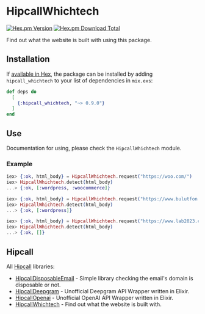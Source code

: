 # HipcallWhichtech

[![Hex.pm Version](https://img.shields.io/hexpm/v/hipcall_whichtech)](https://hex.pm/packages/hipcall_whichtech)
[![Hex.pm Download Total](https://img.shields.io/hexpm/dt/hipcall_whichtech)](https://hex.pm/packages/hipcall_whichtech)

Find out what the website is built with using this package.

## Installation

If [available in Hex](https://hex.pm/docs/publish), the package can be installed
by adding `hipcall_whichtech` to your list of dependencies in `mix.exs`:

```elixir
def deps do
  [
    {:hipcall_whichtech, "~> 0.9.0"}
  ]
end
```

## Use

Documentation for using, please check the `HipcallWhichtech` module.

### Example

```elixir
iex> {:ok, html_body} = HipcallWhichtech.request("https://woo.com/")
iex> HipcallWhichtech.detect(html_body)
...> {:ok, [:wordpress, :woocommerce]}

iex> {:ok, html_body} = HipcallWhichtech.request("https://www.bulutfon.com/") 
iex> HipcallWhichtech.detect(html_body)
...> {:ok, [:wordpress]}

iex> {:ok, html_body} = HipcallWhichtech.request("https://www.lab2023.com/") 
iex> HipcallWhichtech.detect(html_body)
...> {:ok, []}
```

## Hipcall

All [Hipcall](https://www.hipcall.com/en-gb/) libraries:

- [HipcallDisposableEmail](https://github.com/hipcall/hipcall_disposable_email) - Simple library checking the email's domain is disposable or not.
- [HipcallDeepgram](https://github.com/hipcall/hipcall_deepgram) - Unofficial Deepgram API Wrapper written in Elixir.
- [HipcallOpenai](https://github.com/hipcall/hipcall_openai) - Unofficial OpenAI API Wrapper written in Elixir.
- [HipcallWhichtech](https://github.com/hipcall/hipcall_whichtech) - Find out what the website is built with.

